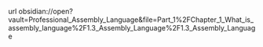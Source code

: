 url obsidian://open?vault=Professional_Assembly_Language&file=Part_1%2FChapter_1_What_is_assembly_language%2F1.3_Assembly_Language%2F1.3_Assembly_Language

